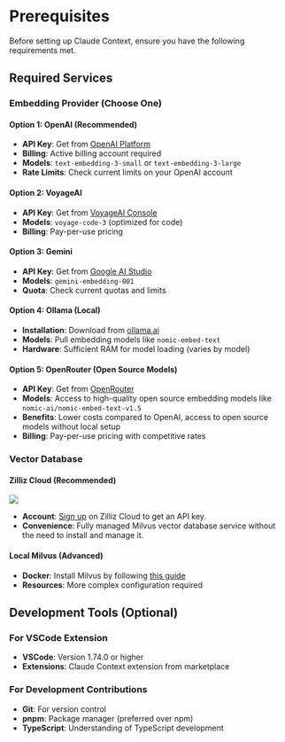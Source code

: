 # Prerequisites

Before setting up Claude Context, ensure you have the following requirements met.

## Required Services

### Embedding Provider (Choose One)

#### Option 1: OpenAI (Recommended)
- **API Key**: Get from [OpenAI Platform](https://platform.openai.com/api-keys)
- **Billing**: Active billing account required
- **Models**: `text-embedding-3-small` or `text-embedding-3-large`
- **Rate Limits**: Check current limits on your OpenAI account

#### Option 2: VoyageAI
- **API Key**: Get from [VoyageAI Console](https://dash.voyageai.com/)
- **Models**: `voyage-code-3` (optimized for code)
- **Billing**: Pay-per-use pricing

#### Option 3: Gemini
- **API Key**: Get from [Google AI Studio](https://aistudio.google.com/)
- **Models**: `gemini-embedding-001`
- **Quota**: Check current quotas and limits

#### Option 4: Ollama (Local)
- **Installation**: Download from [ollama.ai](https://ollama.ai/)
- **Models**: Pull embedding models like `nomic-embed-text`
- **Hardware**: Sufficient RAM for model loading (varies by model)

#### Option 5: OpenRouter (Open Source Models)
- **API Key**: Get from [OpenRouter](https://openrouter.ai/)
- **Models**: Access to high-quality open source embedding models like `nomic-ai/nomic-embed-text-v1.5`
- **Benefits**: Lower costs compared to OpenAI, access to open source models without local setup
- **Billing**: Pay-per-use pricing with competitive rates

### Vector Database

#### Zilliz Cloud (Recommended)
![](../../assets/signup_and_get_apikey.png)
- **Account**: [Sign up](https://cloud.zilliz.com/signup?utm_source=github&utm_medium=referral&utm_campaign=2507-codecontext-readme) on Zilliz Cloud to get an API key.
- **Convenience**: Fully managed Milvus vector database service without the need to install and manage it.

#### Local Milvus (Advanced)
- **Docker**: Install Milvus by following [this guide](https://milvus.io/docs/install_standalone-docker-compose.md)
- **Resources**: More complex configuration required

## Development Tools (Optional)

### For VSCode Extension
- **VSCode**: Version 1.74.0 or higher
- **Extensions**: Claude Context extension from marketplace


### For Development Contributions
- **Git**: For version control
- **pnpm**: Package manager (preferred over npm)
- **TypeScript**: Understanding of TypeScript development
